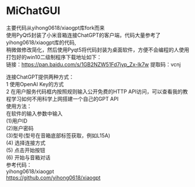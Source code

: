 # MiChatGUI
主要代码从yihong0618/xiaogpt库fork而来  
使用PyQt5封装了小米音箱连接ChatGPT的客户端，代码大量参考了yihong0618/xiaogpt库的代码,  
稍微做修改简化，然后使用Pyqt5将代码封装为桌面软件，方便不会编程的人使用 
打包好的win10二级制程序下载地址如下：  
链接：https://pan.baidu.com/s/1GB2NZW51Fd7jyp_Zx-lk7w  提取码：vcnj       

连接ChatGPT提供两种方式：  
1 使用OpenAI Key的方式  
2 在用户服务代码框内按照规则输入公开免费的HTTP API访问，可以查看我的教程学习如何不用科学上网搭建一个自己的GPT API  
使用方法：  
在软件的输入参数中输入  
(1)用户ID  
(2)账户密码  
(3)型号(型号在音箱底部标签获取，例如L15A)  
(4) 选择连接方式  
(5) 点击开始按钮  
(6) 开始与音箱对话  
参考代码：  
yihong0618/xiaogpt  
https://github.com/yihong0618/xiaogpt  
